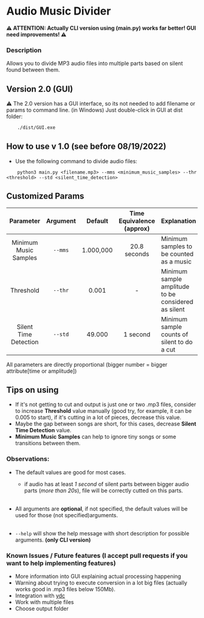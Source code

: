 # Audio Music Divider

**⚠ ATTENTION: Actually CLI version using (main.py) works far better! GUI need improvements! ⚠**

### Description

Allows you to divide MP3 audio files into multiple parts based on silent found between them.

## Version 2.0 (GUI)

⚠ The 2.0 version has a GUI interface, so its not needed to add filename or params to command line. (in Windows) Just double-click in GUI at dist folder:
```bash
    ./dist/GUI.exe
```

## How to use v 1.0 (see before 08/19/2022)

- Use the following command to divide audio files:

```
    python3 main.py <filename.mp3> --mms <minimum_music_samples> --thr <threshold> --std <silent_time_detection>
```
## Customized Params

| Parameter             | Argument |    Default       | Time Equivalence (approx)  |Explanation |
|:---------------------:|:--------:|:----------------:|:-----------------:|:------------|
| Minimum Music Samples | ``--mms``    |    1.000,000 |  20.8 seconds     | Minimum samples to be counted as a music  |
| Threshold             | ``--thr``    |     0.001    |     -             | Minimum sample amplitude to be considered as silent |
| Silent Time Detection | ``--std``    |     49.000   |   1 second        | Minimum sample counts of silent to do a cut  |

All parameters are directly proportional (bigger number =  bigger attribute[time or amplitude])

## Tips on using

- If it's not getting to cut and output is just one or two .mp3 files, consider to increase **Threshold** value manually (good try, for example, it can be 0.005 to start), if it's cutting in a lot of pieces, decrease this value.
- Maybe the gap between songs are short, for this cases, decrease **Silent Time Detection** value.
- **Minimum Music Samples** can help to ignore tiny songs or some transitions between them.

### Observations: 
- The default values are good for most cases.
    - if audio has at least _1 second_ of silent parts between bigger audio parts (_more than 20s_), file will be correctly cutted on this parts.
    </br></br>
- All arguments are **optional**, if not specified, the default values will be used for those (not specified)arguments.
</br></br>

- ``--help`` will show the help message with short description for possible arguments. **(only CLI version)**

### Known Issues / Future features (I accept pull requests if you want to help implementing features)
- More information into GUI explaining actual processing happening
- Warning about trying to execute conversion in a lot big files (actually works good in .mp3 files below 150Mb).
- Integration with [ydc](https://github.com/vilelalabs/ydc)
- Work with multiple files
- Choose output folder
